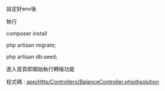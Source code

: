 <p>設定好env後</p>
<p>執行</p>
<p>composer install</p>
<p>php artisan migrate;</p>
<p>php artisan db:seed;</p>
<p>進入首頁即開始執行轉帳功能</p>
<p>程式碼 : <a href="https://github.com/cc711612/leadbest_test/blob/master/app/Http/Controllers/BalanceController.php">app/Http/Controllers/BalanceController.php@solution</a></p>
